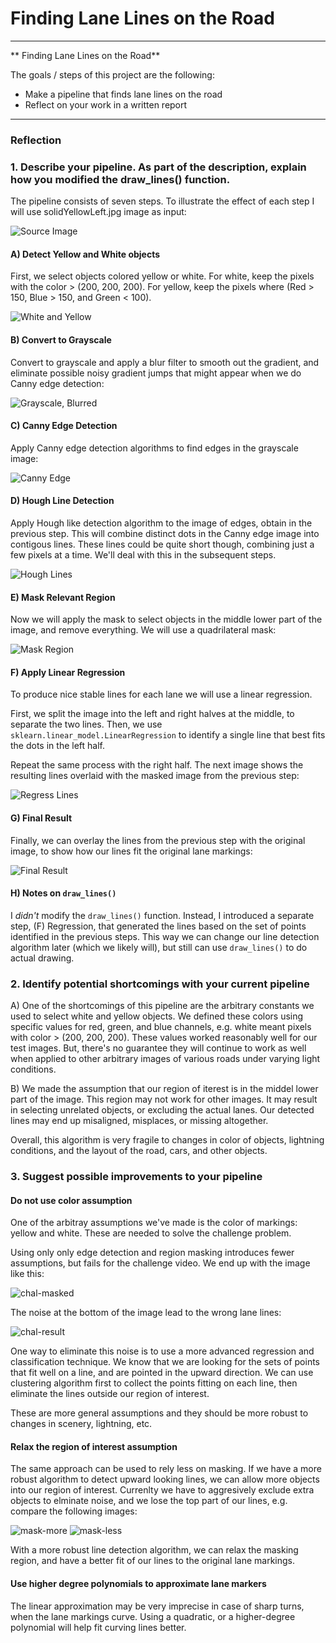 # **Finding Lane Lines on the Road** 

---

** Finding Lane Lines on the Road**

The goals / steps of this project are the following:
* Make a pipeline that finds lane lines on the road
* Reflect on your work in a written report


[//]: # (Image References)
[image1]: ./examples/0-solidYellowLeft.png "Original"
[image2]: ./examples/1-yellow-and-white.png "White and Yellow"
[gray-blur]: ./examples/3-grayscale-blur.png "Grayscale, Blurred"
[canny-edge]: ./examples/4-canny-edge.png "Canny Edge"
[5-hough-lines]: ./examples/5-hough-lines.png "Hough Lines"
[6-mask-relevant-region]: ./examples/6-mask-relevant-region.png "Mask Region"
[6.5-regress]: ./examples/6.5-regress.png "Regress Lines"
[7-regress-and-overlay]: ./examples/7-regress-and-overlay.png "Final Result"
[chal-masked]: ./examples/challenge/masked_image.jpg "Challenge Masked"
[chal-result]: ./examples/challenge/regressed_image.jpg "Challenge Result"
[mask-more]: ./examples/10-mask-more.png " "
[mask-less]: ./examples/11-mask-less.png " "

---

### Reflection

### 1. Describe your pipeline. As part of the description, explain how you modified the draw_lines() function.

The pipeline consists of seven steps. To illustrate the effect of each step I will use solidYellowLeft.jpg image as input:

![Source Image][image1]


#### A) Detect Yellow and White objects

First, we select objects colored yellow or white. For white, keep the pixels with the color > (200, 200, 200). For yellow, keep the pixels where (Red > 150, Blue > 150, and Green < 100).

![White and Yellow][image2]

#### B) Convert to Grayscale

Convert to grayscale and apply a blur filter to smooth out the gradient, and eliminate possible noisy gradient jumps that might appear when we do Canny edge detection:

![Grayscale, Blurred][gray-blur]

#### C) Canny Edge Detection 

Apply Canny edge detection algorithms to find edges in the grayscale image:

![Canny Edge][canny-edge]


#### D) Hough Line Detection

Apply Hough like detection algorithm to the image of edges, obtain in the previous step. This will combine distinct dots in the Canny edge image into contigous lines. These lines could be quite short though, combining just a few pixels at a time. We'll deal with this in the subsequent steps.

![Hough Lines][5-hough-lines]

#### E) Mask Relevant Region

Now we will apply the mask to select objects in the middle lower part of the image, and remove everything. We will use a quadrilateral mask:

![Mask Region][6-mask-relevant-region]

#### F) Apply Linear Regression

To produce nice stable lines for each lane we will use a linear regression. 

First, we split the image into the left and right halves at the middle, to separate the two lines. Then, we use `sklearn.linear_model.LinearRegression` to identify a single line that best fits the dots in the left half. 

Repeat the same process with the right half. The next image shows the resulting lines overlaid with the masked image from the previous step: 

![Regress Lines][6.5-regress]

#### G) Final Result

Finally, we can overlay the lines from the previous step with the original image, to show how our lines fit the original lane markings:

![Final Result][7-regress-and-overlay]

#### H) Notes on `draw_lines()`

I *didn't* modify the `draw_lines()` function. Instead, I introduced a separate step, (F) Regression, that generated the lines based on the set of points identified in the previous steps. This way we can change our line detection algorithm later (which we likely will), but still can use `draw_lines()` to do actual drawing.


### 2. Identify potential shortcomings with your current pipeline

A) One of the shortcomings of this pipeline are the arbitrary constants we used to select white and yellow objects. We defined these colors using specific values for red, green, and blue channels, e.g. white meant pixels with color > (200, 200, 200). These values worked reasonably well for our test images. But, there's no guarantee they will continue to work as well when applied to other arbitrary images of various roads under varying light conditions.

B) We made the assumption that our region of iterest is in the middel lower part of the image. This region may not work for other images. It may result in selecting unrelated objects, or excluding the actual lanes. Our detected lines may end up misaligned, misplaces, or missing altogether.

Overall, this algorithm is very fragile to changes in color of objects, lightning conditions, and the layout of the road, cars, and other objects. 


### 3. Suggest possible improvements to your pipeline

#### Do not use color assumption

One of the arbitray assumptions we've made is the color of markings: yellow and white. These are needed to solve the challenge problem. 

Using only only edge detection and region masking introduces fewer assumptions, but fails for the challenge video. We end up with the image like this:

![chal-masked]

The noise at the bottom of the image lead to the wrong lane lines:

![chal-result]

One way to eliminate this noise is to use a more advanced regression and classification technique. We know that we are looking for the sets of points that fit well on a line, and are pointed in the upward direction. We can use clustering algorithm first to collect the points fitting on each line, then eliminate the lines outside our region of interest.

These are more general assumptions and they should be more robust to changes in scenery, lightning, etc. 

#### Relax the region of interest assumption

The same approach can be used to rely less on masking. If we have a more robust algorithm to detect upward looking lines, we can allow more objects into our region of interest. Currenlty we have to aggresively exclude extra objects to elminate noise, and we lose the top part of our lines, e.g. compare the following images:

![mask-more] ![mask-less]

With a more robust line detection algorithm, we can relax the masking region, and have a better fit of our lines to the original lane markings.


#### Use higher degree polynomials to approximate lane markers

The linear approximation may be very imprecise in case of sharp turns, when the lane markings curve. Using a quadratic, or a higher-degree polynomial will help fit curving lines better.
